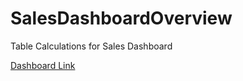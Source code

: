 # SalesDashboardOverview
Table Calculations for Sales Dashboard

[Dashboard Link](https://public.tableau.com/app/profile/alex8184/viz/SalesDashboardOverview_16756290054450/SalesDashboard?publish=yes)
